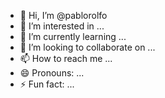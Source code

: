 - 👋 Hi, I’m @pablorolfo
- 👀 I’m interested in ...
- 🌱 I’m currently learning ...
- 💞️ I’m looking to collaborate on ...
- 📫 How to reach me ...
- 😄 Pronouns: ...
- ⚡ Fun fact: ...

<!---
pablorolfo/pablorolfo is a ✨ special ✨ repository because its `README.md` (this file) appears on your GitHub profile.
You can click the Preview link to take a look at your changes.
--->
